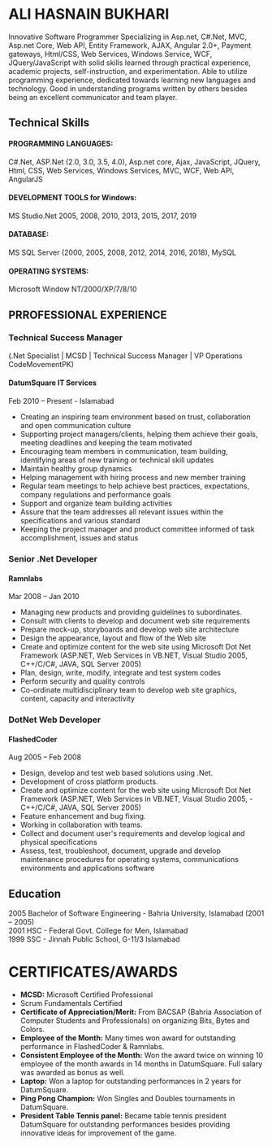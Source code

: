 # ALI HASNAIN BUKHARI 

Innovative Software Programmer Specializing in Asp.net, C#.Net, MVC, Asp.net Core, Web API, Entity Framework, AJAX, Angular 2.0+, Payment gateways, Html/CSS, Web Services, Windows Service, WCF, JQuery/JavaScript with solid skills learned through practical experience, academic projects, self-instruction, and experimentation. Able to utilize programming experience, dedicated towards learning new languages and technology. Good in understanding programs written by others besides being an excellent communicator and team player.

## Technical Skills

#### PROGRAMMING LANGUAGES:
C#.Net, ASP.Net (2.0, 3.0, 3.5, 4.0), Asp.net core, Ajax, JavaScript, JQuery, Html, CSS, Web Services, Windows Services, MVC, WCF, Web API, AngularJS
#### DEVELOPMENT TOOLS for Windows:
MS Studio.Net 2005, 2008, 2010, 2013, 2015, 2017, 2019
#### DATABASE:
MS SQL Server (2000, 2005, 2008, 2012, 2014, 2016, 2018), MySQL
#### OPERATING SYSTEMS:
Microsoft Window NT/2000/XP/7/8/10

## PRROFESSIONAL EXPERIENCE

### Technical Success Manager
(.Net Specialist | MCSD | Technical Success Manager | VP Operations CodeMovementPK)
#### DatumSquare IT Services
Feb 2010 – Present - Islamabad
- Creating an inspiring team environment based on trust, collaboration and open communication culture
- Supporting project managers/clients, helping them achieve their goals, meeting deadlines and keeping the team motivated
- Encouraging team members in communication, team building, identifying areas of new training or technical skill updates
- Maintain healthy group dynamics
- Helping management with hiring process and new member training
- Regular team meetings to help achieve best practices, expectations, company regulations and performance goals
- Support and organize team building activities
- Assure that the team addresses all relevant issues within the specifications and various standard
- Keeping the project manager and product committee informed of task accomplishment, issues and status

### Senior .Net Developer
#### Ramnlabs
Mar 2008 – Jan 2010
- Managing new products and providing guidelines to subordinates.
- Consult with clients to develop and document web site requirements
- Prepare mock-up, storyboards and develop web site architecture
- Design the appearance, layout and flow of the Web site
- Create and optimize content for the web site using Microsoft Dot Net Framework (ASP.NET, Web Services in VB.NET, Visual Studio 2005, C++/C/C#, JAVA, SQL Server 2005)
- Plan, design, write, modify, integrate and test system codes
- Perform security and quality controls
- Co-ordinate multidisciplinary team to develop web site graphics, content, capacity and interactivity

### DotNet Web Developer
#### FlashedCoder
Aug 2005 – Feb 2008
- Design, develop and test web based solutions using .Net.
- Development of cross platform products.
- Create and optimize content for the web site using Microsoft Dot Net Framework (ASP.NET, Web Services in VB.NET, Visual Studio 2005, - C++/C/C#, JAVA, SQL Server 2005)
- Feature enhancement and bug fixing.
- Working in collaboration with teams.
- Collect and document user's requirements and develop logical and physical specifications
- Assess, test, troubleshoot, document, upgrade and develop maintenance procedures for operating systems, communications environments and applications software

## Education
2005 Bachelor of Software Engineering - Bahria University, Islamabad (2001 – 2005)<br>
2001 HSC - Federal Govt. College for Men, Islamabad<br>
1999 SSC - Jinnah Public School, G-11/3 Islamabad  

# CERTIFICATES/AWARDS
- **MCSD:** Microsoft Certified Professional 
- Scrum Fundamentals Certified
- **Certificate of Appreciation/Merit:** From BACSAP (Bahria Association of Computer Students and Professionals) on organizing Bits, Bytes and Colors.
- **Employee of the Month:** Many times won award for outstanding performance in FlashedCoder & Ramnlabs.
- **Consistent Employee of the Month:** Won the award twice on winning 10 employee of the month awards in 14 months in DatumSquare. Full salary was awarded as bonus as well.
- **Laptop:** Won a laptop for outstanding performances in 2 years for DatumSquare.
- **Ping Pong Champion:** Won Singles and Doubles tournaments in DatumSquare.
- **President Table Tennis panel:** Became table tennis president DatumSquare for outstanding performances besides providing innovative ideas for improvement of the game. 
 
 
 
